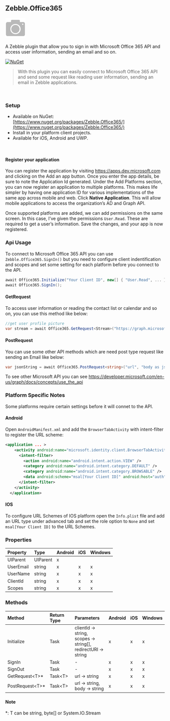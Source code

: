 [logo]: https://raw.githubusercontent.com/Geeksltd/Zebble.Office365/master/icon.png "Zebble.Office365"


## Zebble.Office365

![logo]

A Zebble plugin that allow you to sign in with Microsoft Office 365 API and access user information, sending an email and so on.


[![NuGet](https://img.shields.io/nuget/v/Zebble.Office365.svg?label=NuGet)](https://www.nuget.org/packages/Zebble.Office365/)

> With this plugin you can easily connect to Microsoft Office 365 API and send some request like reading user information, sending an email in Zebble applications.

<br>


### Setup
* Available on NuGet: [https://www.nuget.org/packages/Zebble.Office365/](https://www.nuget.org/packages/Zebble.Office365/)
* Install in your platform client projects.
* Available for iOS, Android and UWP.
<br>

#### Register your application

You can register the application by visiting https://apps.dev.microsoft.com and clicking on the Add an app button. Once you enter the app details, be sure to note the Application Id generated. Under the Add Platforms section, you can now register an application to multiple platforms. This makes life simpler by having one application ID for various implementations of the same app across mobile and web.
Click **Native Application**. This will allow mobile applications to access the organization’s AD and Graph API.

Once supported platforms are added, we can add permissions on the same screen. In this case, I’ve given the permissions `User.Read`. These are required to get a user’s information.
Save the changes, and your app is now registered.

### Api Usage

To connect to Microsoft Office 365 API you can use `Zebble.Office365.SignIn()` but you need to configure client indentification and scopes and set some setting for each platform before you connect to the API.

```csharp
await Office365.Initialize("Your Client ID", new[] { "User.Read", ... }, "msal[Your Client ID]://auth");
await Office365.SignIn();
```

#### GetRequest

To access user information or reading the contact list or calendar and so on, you can use this method like below:

```csharp
//get user profile picture
var stream = await Office365.GetRequest<Stream>("https://graph.microsoft.com/v1.0/me/photo/$value");
```

#### PostRequest

You can use some other API methods which are need post type request like sending an Email like below:

```csharp
var jsonString = await Office365.PostRequest<string>("url", "body as json string");
```

To see other Microsoft API you can see https://developer.microsoft.com/en-us/graph/docs/concepts/use_the_api

### Platform Specific Notes

Some platforms require certain settings before it will connet to the API.

#### Android

Open `AndroidManifest.xml` and add the `BrowserTabActivity` with intent-filter to register the URL scheme:
```xml
<application ... >
    <activity android:name="microsoft.identity.client.BrowserTabActivity">
      <intent-filter>
        <action android:name="android.intent.action.VIEW" />
        <category android:name="android.intent.category.DEFAULT" />
        <category android:name="android.intent.category.BROWSABLE" />
        <data android:scheme="msal[Your Client ID]" android:host="auth" />
      </intent-filter>
    </activity>
  </application>
```

#### IOS

To configure URL Schemes of IOS platform open the `Info.plist` file and add an URL type under advanced tab and set the role option to `None` and set `msal[Your Client ID]` to the URL Schemes.


### Properties
| Property     | Type         | Android | iOS | Windows |
| :----------- | :----------- | :------ | :-- | :------ |
| UIParent            | UIParent           | x       |    |        |
| UserEmail            | string           | x       |  x  |    x    |
| UserName            | string           | x       |  x  |    x    |
| ClientId            | string           | x       |  x  |    x    |
| Scopes            | string           | x       |  x  |    x    |

### Methods
| Method       | Return Type  | Parameters                          | Android | iOS | Windows |
| :----------- | :----------- | :-----------                        | :------ | :-- | :------ |
| Initialize         | Task| clientId -> string,<br> scopes -> string[],<br> redirectURI -> string| x       | x   | x       |
| SignIn         | Task| -| x       | x   | x       |
| SignOut         | Task| -| x       | x   | x       |
| GetRequest&lt;T&gt;*         | Task&lt;T&gt;| url -> string| x       | x   | x       |
| PostRequest&lt;T&gt;*         | Task&lt;T&gt;| url -> string,<br> body -> string| x       | x   | x       |
    
#### Note
*: T can be string, byte[] or System.IO.Stream
